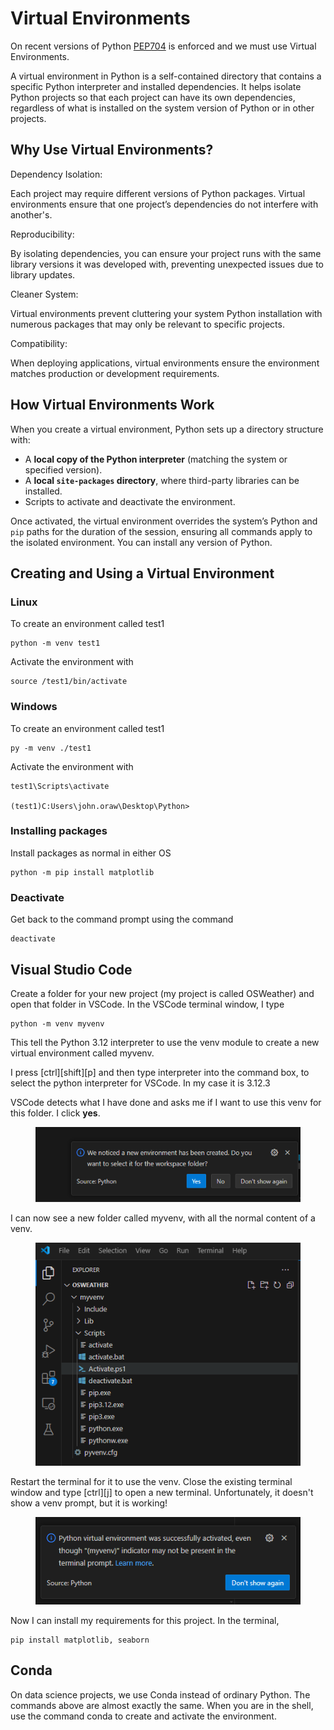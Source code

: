 # Virtual Environments

On recent versions of Python [PEP704](https://peps.python.org/pep-0704/) is enforced and we must use Virtual Environments.

A virtual environment in Python is a self-contained directory that contains a specific Python interpreter and installed dependencies. It helps isolate Python projects so that each project can have its own dependencies, regardless of what is installed on the system version of Python or in other projects.

## Why Use Virtual Environments?&#x20;

Dependency Isolation:&#x20;

Each project may require different versions of Python packages. Virtual environments ensure that one project’s dependencies do not interfere with another's.

Reproducibility:&#x20;

By isolating dependencies, you can ensure your project runs with the same library versions it was developed with, preventing unexpected issues due to library updates.

Cleaner System:&#x20;

Virtual environments prevent cluttering your system Python installation with numerous packages that may only be relevant to specific projects.

Compatibility:&#x20;

When deploying applications, virtual environments ensure the environment matches production or development requirements.

## How Virtual Environments Work

When you create a virtual environment, Python sets up a directory structure with:

* A **local copy of the Python interpreter** (matching the system or specified version).
* A **local `site-packages` directory**, where third-party libraries can be installed.
* Scripts to activate and deactivate the environment.

Once activated, the virtual environment overrides the system’s Python and `pip` paths for the duration of the session, ensuring all commands apply to the isolated environment. You can install any version of Python.

## Creating and Using a Virtual Environment

### Linux

To create an environment called test1

```
python -m venv test1
```

Activate the environment with&#x20;

```
source /test1/bin/activate
```

### Windows

To create an environment called test1

```
py -m venv ./test1
```

Activate the environment with&#x20;

```
test1\Scripts\activate

(test1)C:Users\john.oraw\Desktop\Python> 
```

### Installing packages

Install packages as normal in either OS

```
python -m pip install matplotlib
```

### Deactivate

&#x20;Get back to the command prompt using the command

```
deactivate
```

## Visual Studio Code

Create a folder for your new project (my project is called OSWeather) and open that folder in VSCode. In the VSCode terminal window, I type&#x20;

```
python -m venv myvenv
```

This tell the Python 3.12 interpreter to use the venv module to create a new virtual environment called myvenv.

I press \[ctrl]\[shift]\[p] and then type interpreter into the command box, to select the python interpreter for VSCode. In my case it is 3.12.3

VSCode detects what I have done and asks me if I want to use this venv for this folder. I click **yes**.

<figure><img src="../.gitbook/assets/image.png" alt=""><figcaption></figcaption></figure>

I can now see a new folder called myvenv, with all the normal content of a venv.

<figure><img src="../.gitbook/assets/image (1).png" alt=""><figcaption></figcaption></figure>

Restart the terminal for it to use the venv. Close the existing terminal window and type \[ctrl]\[j] to open a new terminal. Unfortunately, it doesn't show a venv prompt, but it is working!

<figure><img src="../.gitbook/assets/image (2).png" alt=""><figcaption></figcaption></figure>

Now I can install my requirements for this project. In the terminal,&#x20;

```
pip install matplotlib, seaborn
```

## Conda

On data science projects, we use Conda instead of ordinary Python. The commands above are almost exactly the same. When you are in the shell, use the command conda to create and activate the environment.&#x20;
